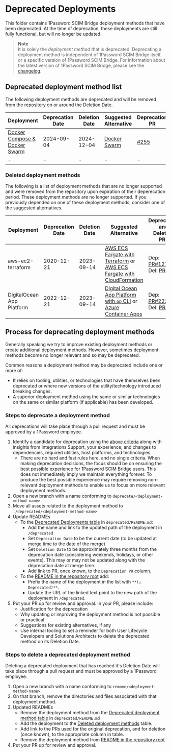 # Deprecated Deployments

This folder contains 1Password SCIM Bridge deployment methods that have been deprecated. At the time of deprecation, these deployments are still fully functional, but will no longer be updated.

> **Note**  
> It is solely the _deployment method_ that is deprecated. Deprecating a deployment method is independent of 1Password SCIM Bridge itself, or a specific version of 1Password SCIM Bridge. For information about the latest version of 1Password SCIM Bridge, please see the [changelog](https://app-updates.agilebits.com/product_history/SCIM).

## Deprecated deployment method list

The following deployment methods are deprecated and will be removed from the repository on or around the Deletion Date.

| Deployment                                           | Deprecation Date | Deletion Date | Suggested Alternative    | Deprecation PR                                               |
| ---------------------------------------------------- | ---------------- | ------------- | ------------------------ | ------------------------------------------------------------ |
| [Docker Compose & Docker Swarm](/deprecated/docker/) | 2024-09-04       | 2024-12-04    | [Docker Swarm](/docker/) |  [#255](https://github.com/1Password/scim-examples/pull/255) |
| -                                                    | -                | -             | -                        | -                                                            |

### Deleted deployment methods

The following is a list of deployment methods that are no longer supported and were removed from the repository upon expiration of their deperecation period. These deployment methods are no longer supported. If you previously depended on one of these deployment methods, consider one of the suggested alternatives.

| Deployment                | Deprecation Date | Deletion Date | Suggested Alternative                                                                                                                | Deprecation and Deletion PRs                                                                                                             |
| ------------------------- | ---------------- | ------------- | ------------------------------------------------------------------------------------------------------------------------------------ | ---------------------------------------------------------------------------------------------------------------------------------------- |
| aws-ec2-terraform         | 2020-12-21       | 2023-09-14    | [AWS ECS Fargate with Terraform](/aws-ecsfargate-terraform/) or [AWS ECS Fargate with CloudFormation](/beta/aws-ecsfargate-cfn/) | Dep: [PR#127](https://github.com/1Password/scim-examples/pull/127) \| Del: [PR#255](https://github.com/1Password/scim-examples/pull/255) |
| DigitalOcean App Platform | 2022-12-21       | 2023-09-14    | [Digital Ocean App Platform with `op` CLI](/beta/do-app-platform-op-cli/) or [Azure Container Apps](/azure-container-apps/) | Dep: [PR#222](https://github.com/1Password/scim-examples/pull/222) \| Del: [PR#255](https://github.com/1Password/scim-examples/pull/255) |

## Process for deprecating deployment methods

Generally speaking we try to improve existing deployment methods or create additional deployment methods. However, sometimes deployment methods become no longer relevant and so may be deprecated.

Common reasons a deployment method may be deprecated include one or more of:

- It relies on tooling, utilities, or technologies that have themselves been deprecated or where new versions of the utility/technology introduced breaking changes.
- A superior deployment method using the same or similar technologies on the same or similar platform (if applicable) has been developed.

### Steps to deprecate a deployment method

All deprecations will take place through a pull request and must be approved by a 1Password employee.

1. Identify a candidate for deprecation using the [above criteria](#process-for-deprecating-deployment-methods) along with insights from Integrations Support, your experience, and changes to dependencies, required utilities, host platforms, and technologies.
   - There are no hard and fast rules here, and no single criteria. When making deprecation decisions, the focus should be on ensuring the best possible experience for 1Password SCIM Bridge users. This does not immediately imply we maintain everything forever. To produce the best possible experience may require removing non-relevant deployment methods to enable us to focus on more relevant deployment methods.
2. Open a new branch with a name conforming to `deprecate/<deployment-method-name>`
3. Move all assets related to the deployment method to `./deprecated/<deployment-method-name>`
4. Update READMEs
   - To the [Deprecated Deployments table](#deprecated-deployment-method-list) in `deprecated/README.md`:
     - Add the name and link to the updated path of the deployment in `/deprecated`
     - Set `Deprecation Date` to be the current date (to be updated at merge time to the date of the merge)
     - Set `Deletion Date` to be approximately three months from the deprecation date (considering weekends, holidays, or other events). This may or may not be updated along with the deprecation date at merge time.
     - Add link to PR, once known, to the `Deprecation PR` column.
   - To the [README in the repository root](/README.md) add:
     - Prefix the name of the deployment in the list with `**(⚠️ Deprecated)**`.
     - Update the URL of the linked text point to the new path of the deployment in `/deprecated`.
5. Put your PR up for review and approval. In your PR, please include:
   - Justification for the deprecation
   - Why updating or improving the deployment method is not possible or practical
   - Suggestions for existing alternatives, if any
   - Use internal tooling to set a reminder for both User Lifecycle Developers and Solutions Architects to delete the deprecated method on its Deletion Date.

### Steps to delete a deprecated deployment method

Deleting a deprecated deployment that has reached it's Deletion Date will take place through a pull request and must be approved by a 1Password employee.

1. Open a new branch with a name conforming to `remove/<deployment-method-name>`
2. On that branch, remove the directories and files associated with that deployment method.
3. Updated READMEs
   - Remove the deployment method from the [Deprecated deployment method table](README.md#deprecated-deployment-method-list) in `deprecated/README.md`
   - Add the deployment to the [Deleted deployment methods](README.md#deleted-deployment-methods) table.
   - Add link to the PRs used for the original deprecation, and for deletion (once known), to the appropriate column in table.
   - Remove the deployment method from [README in the repository root](../README.md)
4. Put your PR up for review and approval.
